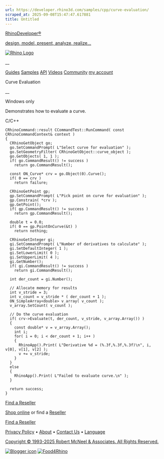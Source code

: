 ```yaml
---
url: https://developer.rhino3d.com/samples/cpp/curve-evaluation/
scraped_at: 2025-09-08T15:47:47.617881
title: Untitled
---
```


[RhinoDeveloper®](/)

[design, model, present, analyze, realize...](/)

[![Rhino Logo](https://developer.rhino3d.com/images/rhinodevlogo.png)](/)

__

[Guides](https://developer.rhino3d.com/guides)
[Samples](https://developer.rhino3d.com/samples)
[API](https://developer.rhino3d.com/api)
[Videos](https://developer.rhino3d.com/videos)
[Community](https://discourse.mcneel.com/c/rhino-developer) [my account
](https://www.rhino3d.com/my-account/ "Manage your account, licenses, and
teams")

Curve Evaluation

__

Windows only

Demonstrates how to evaluate a curve.

C/C++

    
    
    CRhinoCommand::result CCommandTest::RunCommand( const CRhinoCommandContext& context )
    {
      CRhinoGetObject go;
      go.SetCommandPrompt( L"Select curve for evaluation" );
      go.SetGeometryFilter( CRhinoGetObject::curve_object );
      go.GetObjects( 1, 1 );
      if( go.CommandResult() != success )
        return go.CommandResult();
    
      const ON_Curve* crv = go.Object(0).Curve();
      if( 0 == crv )
        return failure;
    
      CRhinoGetPoint gp;
      gp.SetCommandPrompt( L"Pick point on curve for evaluation" );
      gp.Constrain( *crv );
      gp.GetPoint();
      if( gp.CommandResult() != success )
        return gp.CommandResult();
    
      double t = 0.0;
      if( 0 == gp.PointOnCurve(&t) )
        return nothing;
    
      CRhinoGetInteger gi;
      gi.SetCommandPrompt( L"Number of derivatives to calculate" );
      gi.SetDefaultInteger( 1 );
      gi.SetLowerLimit( 0 );
      gi.SetUpperLimit( 4 );
      gi.GetNumber();
      if( gi.CommandResult() != success )
        return gi.CommandResult();
    
      int der_count = gi.Number();
    
      // Allocate memory for results
      int v_stride = 3;
      int v_count = v_stride * ( der_count + 1 );
      ON_SimpleArray<double> v_array( v_count );
      v_array.SetCount( v_count );
    
      // Do the curve evaluation
      if( crv->Evaluate(t, der_count, v_stride, v_array.Array()) )
      {
        const double* v = v_array.Array();
        int i;
        for( i = 0; i < der_count + 1; i++ )
        {
          RhinoApp().Print( L"Derivative %d = (%.3f,%.3f,%.3f)\n", i, v[0], v[1], v[2] );
          v += v_stride;
        }
      }
      else
      {
        RhinoApp().Print( L"Failed to evaluate curve.\n" );
      }
    
      return success;
    }
    

  

[Find a Reseller](https://www.rhino3d.com/sales)

[Shop online](https://www.rhino3d.com/store) or find a
[Reseller](https://www.rhino3d.com/sales)

[Find a Reseller](https://www.rhino3d.com/sales)

[Privacy Policy](https://www.rhino3d.com/privacy) •
[About](https://www.rhino3d.com/mcneel/about) • [Contact
Us](https://www.rhino3d.com/mcneel/contact) • [
Language](https://www.rhino3d.com/language "Change to a different region or
language")

[Copyright © 1993-2025 Robert McNeel & Associates. All Rights
Reserved.](https://www.rhino3d.com/mcneel/about)

[](https://www.facebook.com/McNeelRhinoceros/)
[](https://twitter.com/bobmcneel) [](https://www.linkedin.com/groups/75313/)
[](https://www.youtube.com/user/RhinoGuide/videos) [](https://vimeo.com/rhino)
[![Blogger
icon](https://developer.rhino3d.com/images/blogger.svg)](http://blog.rhino3d.com/)
[![Food4Rhino](https://developer.rhino3d.com/images/f4r_icon_01.svg)](https://www.food4rhino.com)

